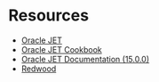 # Resources

- <a href="https://www.oracle.com/webfolder/technetwork/jet/index.html">Oracle JET</a>
- <a href="https://www.oracle.com/webfolder/technetwork/jet/jetCookbook.html">Oracle JET Cookbook</a>
- <a href="https://docs.oracle.com/en/middleware/developer-tools/jet/15/index.html">Oracle JET Documentation (15.0.0)</a>
- <a href="https://redwood.oracle.com/">Redwood</a>




